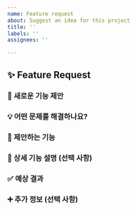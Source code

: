 ```yaml
---
name: Feature request
about: Suggest an idea for this project
title: ''
labels: ''
assignees: ''

---
```


## ✨ Feature Request

### 🚀 새로운 기능 제안

<!---
이슈를 제출하기 전에, 이미 이 기능이 제안되었거나
구현되었는지 [이슈 목록](https://www.google.com/search?q=https://github.com/YOUR_USERNAME/YOUR_REPOSITORY_NAME/issues)을 확인해주세요.
--->

### 💡 어떤 문제를 해결하나요?

<!---
어떤 문제를 해결하고자 하는 새로운 기능인지 명확하게 설명해주세요. 현재 시스템의 어떤 부분이 불편하거나 개선될 필요가 있나요?

예시: 현재 사용자들은 비밀번호를 재설정하기 위해 관리자에게 직접 연락해야 합니다. 이는 번거롭고 시간이 많이 소요됩니다.*
--->

### 🎯 제안하는 기능

<!---
이 기능이 어떻게 동작해야 하는지, 그리고 이 기능이 현재 문제를 어떻게 해결할 수 있는지 상세하게 설명해주세요. 사용자 관점에서 기능을 설명하는 것이 좋습니다.

예시: '비밀번호 찾기' 기능을 추가하여 사용자가 등록된 이메일을 통해 비밀번호 재설정 링크를 받을 수 있도록 합니다. 이메일 인증을 통해 보안을 강화하고, 사용자가 직접 비밀번호를 재설정할 수 있게 함으로써 관리자의 개입 없이 문제를 해결할 수 있습니다.
--->

### 📝 상세 기능 설명 (선택 사항)

<!---필요하다면, 아래에 상세한 기능 설명을 추가해주세요.--->

<!---

- **UI/UX 변경 사항:** 이 기능이 추가될 경우 사용자 인터페이스에 어떤 변화가 생기나요? (예: 새로운 버튼, 페이지 추가 등)
    - **기술적인 고려사항:** 이 기능을 구현하기 위해 어떤 기술적인 접근이 필요할까요? (예: 새로운 API 엔드포인트, 데이터베이스 스키마 변경 등)
    - **대안:** 이 문제를 해결하기 위한 다른 방법은 없을까요? 있다면 그 방법들은 어떤 단점이 있나요?
    --->

### ✅ 예상 결과

<!---
이 기능이 성공적으로 구현되었을 때 어떤 이점을 기대하나요?

*예시: 사용자가 언제든 편리하게 비밀번호를 재설정할 수 있게 되어 사용자 만족도가 향상되고, 관리자의 업무 부담이 줄어듭니다.*
--->

### ➕ 추가 정보 (선택 사항)

<!---참고할 만한 스크린샷, 링크, 또는 기타 정보가 있다면 여기에 추가해주세요.--->
